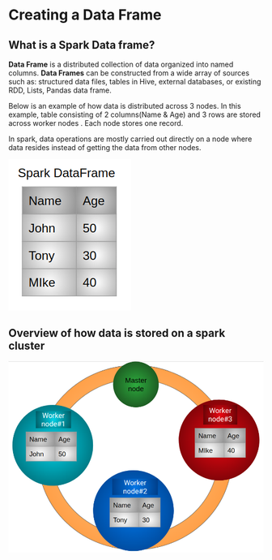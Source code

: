 # Creating a Data Frame

## What is a Spark Data frame?

**Data Frame** is a distributed collection of data organized into named columns. **Data Frames** can be constructed from a wide array of sources such as: structured data files, tables in Hive, external databases, or existing RDD, Lists, Pandas data frame.

Below is an example of how data is distributed across 3 nodes. In this example, table consisting of 2 columns\(Name & Age\) and 3 rows are stored across worker nodes .  Each node stores one record.

In spark, data operations are mostly carried out directly on a node where data resides instead of getting the data from other nodes.  

![](../.gitbook/assets/sparktable%20%282%29.png)

## Overview of how data is stored on a spark cluster

![Spark Cluster containing 3 worker nodes and a master node. Each node stores one record in this example. ](../.gitbook/assets/sparkdataframe.png)



